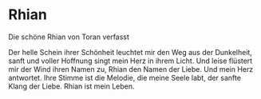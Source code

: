 # Rhian

Die schöne Rhian von Toran verfasst

Der helle Schein ihrer Schönheit leuchtet mir den Weg aus der Dunkelheit, sanft und voller Hoffnung singt mein Herz in ihrem Licht. Und leise flüstert mir der Wind ihren Namen zu, Rhian den Namen der Liebe. Und mein Herz antwortet. Ihre Stimme ist die Melodie, die meine Seele labt, der sanfte Klang der Liebe. Rhian ist mein Leben.

